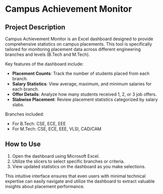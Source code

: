 # Campus Achievement Monitor

## Project Description
Campus Achievement Monitor is an Excel dashboard designed to provide comprehensive statistics on campus placements. This tool is specifically tailored for monitoring placement data across different engineering branches and levels (B.Tech and M.Tech). 

Key features of the dashboard include:
- **Placement Counts**: Track the number of students placed from each branch.
- **Salary Statistics**: View average, maximum, and minimum salaries for each branch.
- **Offer Details**: Analyze how many students received 1, 2, or 3 job offers.
- **Slabwise Placement**: Review placement statistics categorized by salary slabs.

Branches included:
- For B.Tech: CSE, ECE, EEE
- For M.Tech: CSE, ECE, EEE, VLSI, CAD/CAM

## How to Use
1. Open the dashboard using Microsoft Excel.
2. Utilize the slicers to select specific branches or criteria.
3. View updated statistics on the dashboard as you make selections.

This intuitive interface ensures that even users with minimal technical expertise can easily navigate and utilize the dashboard to extract valuable insights about placement performance.

